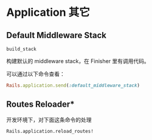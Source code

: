 # Application 其它

## Default Middleware Stack

`build_stack`

构建默认的 middleware stack，在 Finisher 里有调用代码。

可以通过以下命令查看：

```ruby
Rails.application.send(:default_middleware_stack)
```

## Routes Reloader*

开发环境下，对下面这条命令的处理

`Rails.application.reload_routes!`
